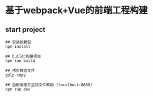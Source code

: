 # 基于webpack+Vue的前端工程构建

## start project

```
## 安装依赖包
npm install

## build:构建项目
npm run build

## 拷贝静态文件
gulp copy

## 启动服务并监视文件改动 (localhost:8080)
npm run dev
```
